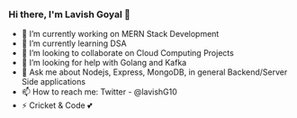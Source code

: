 ### Hi there, I'm Lavish Goyal 👋

- 🔭 I’m currently working on MERN Stack Development
- 🌱 I’m currently learning DSA
- 👯 I’m looking to collaborate on Cloud Computing Projects
- 🤔 I’m looking for help with Golang and Kafka
- 💬 Ask me about Nodejs, Express, MongoDB, in general Backend/Server Side applications
- 📫 How to reach me: Twitter - @lavishG10
- ⚡ Cricket & Code 💕

